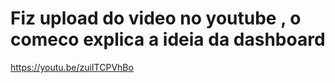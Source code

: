# Fiz upload do video no youtube , o comeco explica a ideia da dashboard

https://youtu.be/zuiITCPVhBo